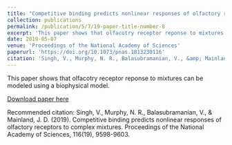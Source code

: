 ```yaml
---
title: "Competitive binding predicts nonlinear responses of olfactory receptors to complex mixtures"
collection: publications
permalink: /publication/5/7/19-paper-title-number-8
excerpt: 'This paper shows that olfacotry receptor reponse to mixtures can be modeled using a biophysical model.'
date: 2019-05-07
venue: 'Proceedings of the National Academy of Sciences'
paperurl: 'https://doi.org/10.1073/pnas.1813230116'
citation: 'Singh, V., Murphy, N. R., Balasubramanian, V., &amp; Mainland, J. D. (2019). Competitive binding predicts nonlinear responses of olfactory receptors to complex mixtures. Proceedings of the National Academy of Sciences, 116(19), 9598-9603.'
---
```

This paper shows that olfacotry receptor reponse to mixtures can be modeled using a biophysical model.

[Download paper here](https://doi.org/10.1073/pnas.1813230116)

Recommended citation: Singh, V., Murphy, N. R., Balasubramanian, V., & Mainland, J. D. (2019). Competitive binding predicts nonlinear responses of olfactory receptors to complex mixtures. Proceedings of the National Academy of Sciences, 116(19), 9598-9603.
